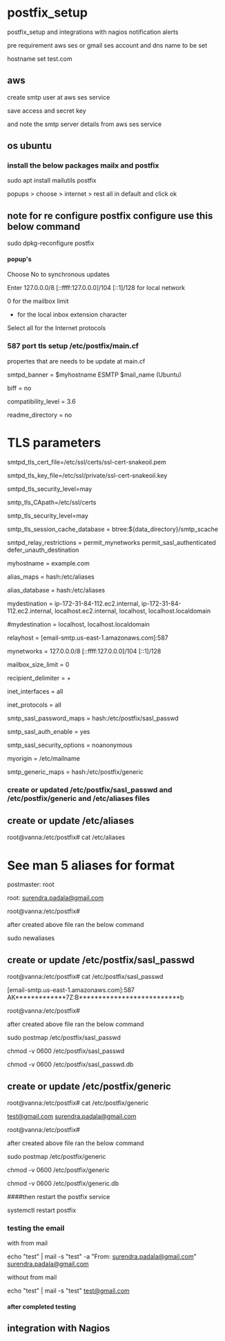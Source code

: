 # postfix_setup

postfix_setup and integrations with nagios notification alerts

pre requirement aws ses or gmail ses account and dns name to be set 

hostname set test.com

## aws 
create smtp user at aws ses service 

save access and secret key 

and note the smtp server details from aws ses service 





## os ubuntu

### install the below packages mailx and postfix
 sudo apt install mailutils postfix

 popups > choose > internet > rest all in default and click ok

## note for re configure postfix configure use this below command 
sudo dpkg-reconfigure postfix

#### popup's
Choose No to synchronous updates

Enter 127.0.0.0/8 [::ffff:127.0.0.0]/104 [::1]/128 for local network

0 for the mailbox limit

+ for the local inbox extension character

Select all for the Internet protocols

 ### 587 port tls setup /etc/postfix/main.cf

propertes that are needs to be update at main.cf

smtpd_banner = $myhostname ESMTP $mail_name (Ubuntu)

biff = no

compatibility_level = 3.6

readme_directory = no

# TLS parameters

smtpd_tls_cert_file=/etc/ssl/certs/ssl-cert-snakeoil.pem

smtpd_tls_key_file=/etc/ssl/private/ssl-cert-snakeoil.key

smtpd_tls_security_level=may


smtp_tls_CApath=/etc/ssl/certs

smtp_tls_security_level=may

smtp_tls_session_cache_database = btree:${data_directory}/smtp_scache



smtpd_relay_restrictions = permit_mynetworks permit_sasl_authenticated defer_unauth_destination

myhostname = example.com

alias_maps = hash:/etc/aliases

alias_database = hash:/etc/aliases

mydestination = ip-172-31-84-112.ec2.internal, ip-172-31-84-112.ec2.internal, localhost.ec2.internal, localhost, localhost.localdomain

#mydestination = localhost, localhost.localdomain


relayhost = [email-smtp.us-east-1.amazonaws.com]:587

mynetworks = 127.0.0.0/8 [::ffff:127.0.0.0]/104 [::1]/128

mailbox_size_limit = 0

recipient_delimiter = +

inet_interfaces = all

inet_protocols = all


smtp_sasl_password_maps = hash:/etc/postfix/sasl_passwd

smtp_sasl_auth_enable = yes

smtp_sasl_security_options = noanonymous

myorigin = /etc/mailname

smtp_generic_maps = hash:/etc/postfix/generic



### create or updated /etc/postfix/sasl_passwd and /etc/postfix/generic and /etc/aliases files 

## create or update /etc/aliases

root@vanna:/etc/postfix# cat /etc/aliases

# See man 5 aliases for format

postmaster:    root

root: surendra.padala@gmail.com

root@vanna:/etc/postfix#


after created above file ran the below command 

sudo newaliases

## create or update /etc/postfix/sasl_passwd


root@vanna:/etc/postfix# cat /etc/postfix/sasl_passwd

[email-smtp.us-east-1.amazonaws.com]:587 AK*************7Z:B**************************b

root@vanna:/etc/postfix#

after created above file ran the below command 

sudo postmap /etc/postfix/sasl_passwd


chmod -v 0600 /etc/postfix/sasl_passwd

chmod -v 0600 /etc/postfix/sasl_passwd.db

## create or update /etc/postfix/generic

root@vanna:/etc/postfix# cat /etc/postfix/generic

test@gmail.com surendra.padala@gmail.com

root@vanna:/etc/postfix#


after created above file ran the below command

sudo postmap /etc/postfix/generic


chmod -v 0600 /etc/postfix/generic

chmod -v 0600 /etc/postfix/generic.db

####then restart the postfix service 

systemctl restart postfix 

### testing the email 
with from mail 

echo "test" | mail -s "test" -a "From: surendra.padala@gmail.com" surendra.padala@gmail.com


without from mail

echo "test" | mail -s "test"   test@gmail.com


 
#### after completed testing 

## integration with Nagios 


 
 
